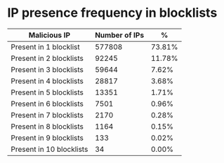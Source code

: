 # IP presence frequency in blocklists
| Malicious IP | Number of IPs | % |
|----|----|----|
| Present in 1 blocklist | 577808 | 73.81% |
| Present in 2 blocklists | 92245 | 11.78% |
| Present in 3 blocklists | 59644 | 7.62% |
| Present in 4 blocklists | 28817 | 3.68% |
| Present in 5 blocklists | 13351 | 1.71% |
| Present in 6 blocklists | 7501 | 0.96% |
| Present in 7 blocklists | 2170 | 0.28% |
| Present in 8 blocklists | 1164 | 0.15% |
| Present in 9 blocklists | 133 | 0.02% |
| Present in 10 blocklists | 34 | 0.00% |
